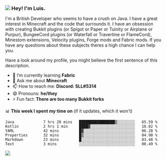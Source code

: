 <h3 style="margin: auto;"><img src="https://avatars.githubusercontent.com/u/39528861?s=48&v=4" ></img> Hey! I'm Luis.</h3>

I'm a British Developer who seems to have a crush on Java. I have a great interest in Minecraft and the code that surrounds it. I have an obsession with creating Bukkit plugins (or Spigot or Paper or Tuinity or Airplane or Purpur), BungeeCord plugins (or Waterfall or Travertine or FlameCord), Minestom extensions, Velocity plugins, Forge mods and Fabric mods. If you have any questions about these subjects theres a high chance I can help you.
  
Have a look around my profile, you might believe the first sentence of this description.

- 🌱 I’m currently learning **Fabric**
- 💬 Ask me about **Minecraft**
- 📫 How to reach me: **Discord: SLL#5314**
- 😄 Pronouns: **he/they**
- ⚡ Fun fact: **There are too many Bukkit forks**

📊 **This week I spent my time on** (if it updates, which it won't)
<!--START_SECTION:waka-->

```text
Java             7 hrs 20 mins   ████████████████▒░░░░░░░░   65.59 %
Kotlin           2 hrs 1 min     ████▓░░░░░░░░░░░░░░░░░░░░   18.02 %
YAML             42 mins         █▓░░░░░░░░░░░░░░░░░░░░░░░   06.28 %
Properties       32 mins         █▒░░░░░░░░░░░░░░░░░░░░░░░   04.90 %
Markdown         23 mins         █░░░░░░░░░░░░░░░░░░░░░░░░   03.48 %
Text             3 mins          ░░░░░░░░░░░░░░░░░░░░░░░░░   00.49 %
```

<!--END_SECTION:waka-->

<a href="https://sllcoding.dev"><img src="https://github-readme-stats.vercel.app/api?username=SLLCoding&show_icons=true&theme=great-gatsby" /></a>
